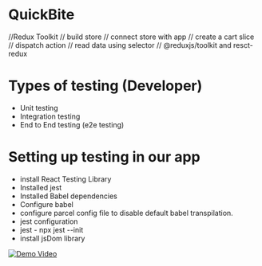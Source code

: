 # QuickBite

//Redux Toolkit
// build store
// connect store with app
// create a cart slice
// dispatch action
// read data using selector
// @reduxjs/toolkit and resct-redux

# Types of testing (Developer)

- Unit testing
- Integration testing
- End to End testing (e2e testing)

# Setting up testing in our app

- install React Testing Library
- Installed jest
- Installed Babel dependencies
- Configure babel
- configure parcel config file to disable default babel transpilation.
- jest configuration
- jest - npx jest --init
- install jsDom library
  
[![Demo Video](https://img.youtube.com/vi/YOUTUBE_VIDEO_ID/0.jpg)](https://www.youtube.com/watch?v=ViAQmER4qlo)

